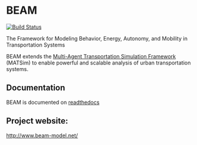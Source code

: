 # BEAM

[![Build Status](https://travis-ci.org/zishanbilal/beam.svg?branch=master)](https://travis-ci.org/zishanbilal/beam)

The Framework for Modeling Behavior, Energy, Autonomy, and Mobility in Transportation Systems

BEAM extends the [Multi-Agent Transportation Simulation Framework](https://github.com/matsim-org/matsim) (MATSim)
to enable powerful and scalable analysis of urban transportation systems.

## Documentation
BEAM is documented on [readthedocs](http://beam.readthedocs.io/en/akka/)

## Project website: 
http://www.beam-model.net/
